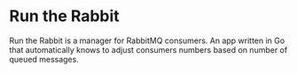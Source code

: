 # Run the Rabbit
Run the Rabbit is a manager for RabbitMQ consumers. An app written in Go that automatically knows to adjust consumers numbers based on number of queued messages.
